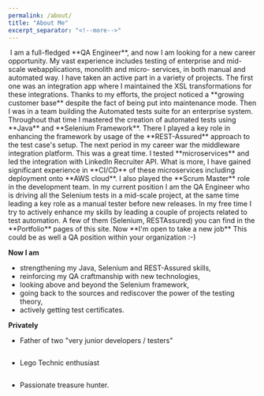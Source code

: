 ```yaml
---
permalink: /about/
title: "About Me"
excerpt_separator: "<!--more-->"
---
```

<!--more-->
<img src="{{ site.url }}{{ site.baseurl }}/assets/images/IMG_5526.JPG" alt="">
<!--more-->
I am a full-fledged **QA Engineer**, and now I am looking for a new career opportunity. My vast experience includes testing of enterprise and mid-scale webapplications, monolith and micro- services, in both manual and automated way. 
<!--more-->
I have taken an active part in a variety of projects. The first one was an integration app where I maintained the XSL transformations for these integrations. Thanks to my efforts, the project noticed a **growing customer base** despite the fact of being put into maintenance mode.
<!--more-->
Then I was in a team building the Automated tests suite for an enterprise system. Throughout that time I mastered the creation of automated tests using **Java** and **Selenium Framework**. There I played a key role in enhancing the framework by usage of the **REST-Assured** approach to the test case's setup.
<!--more-->
The next period in my career war the middleware integration platform. This was a great time. I tested **microservices** and led the integration with LinkedIn Recruiter API. What is more, I have gained significant experience in **CI/CD** of these microservices including deployment onto **AWS cloud**. I also played the **Scrum Master** role in the development team.
<!--more-->
In my current position I am the QA Engineer who is driving all the Selenium tests in a mid-scale project, at the same time leading a key role as a manual tester before new releases.
<!--more-->
In my free time I try to actively enhance my skills by leading a couple of projects related to test automation. A few of them (Selenium, RESTAssured) you can find in the **Portfolio** pages of this site.
<!--more-->
Now **I'm open to take a new job** This could be as well a QA position within your organization :-)
<!--more-->

**Now I am**
* strengthening my Java, Selenium and REST-Assured skills, 
* reinforcing my QA craftmanship with new technologies, 
* looking above and beyond the Selenium framework,
* going back to the sources and rediscover the power of the testing theory,
* actively getting test certificates.

<!--more-->
**Privately** 
* Father of two "very junior developers / testers"

<img src="{{ site.url }}{{ site.baseurl }}/assets/images/oni.png" alt="">

<!--more-->
* Lego Technic enthusiast 

<img src="{{ site.url }}{{ site.baseurl }}/assets/images/Mark_4.png" alt="">

<!--more-->
* Passionate treasure hunter.

<img src="{{ site.url }}{{ site.baseurl }}/assets/images/lego _metal_detectorist.jpeg" alt="">
